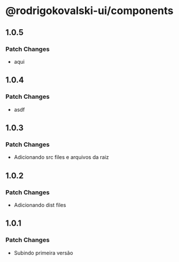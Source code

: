 # @rodrigokovalski-ui/components

## 1.0.5

### Patch Changes

- aqui

## 1.0.4

### Patch Changes

- asdf

## 1.0.3

### Patch Changes

- Adicionando src files e arquivos da raiz

## 1.0.2

### Patch Changes

- Adicionando dist files

## 1.0.1

### Patch Changes

- Subindo primeira versão
